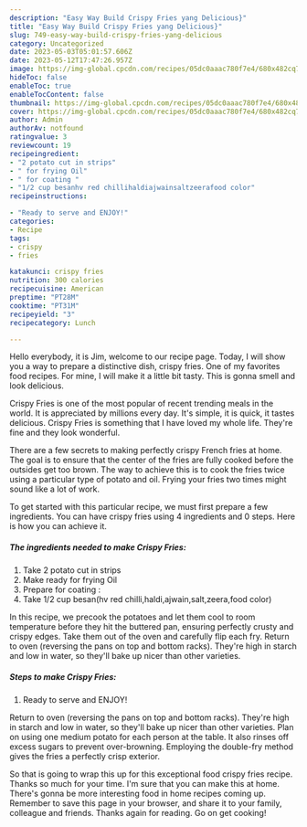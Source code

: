```yaml
---
description: "Easy Way Build Crispy Fries yang Delicious}"
title: "Easy Way Build Crispy Fries yang Delicious}"
slug: 749-easy-way-build-crispy-fries-yang-delicious
category: Uncategorized
date: 2023-05-03T05:01:57.606Z
date: 2023-05-12T17:47:26.957Z
image: https://img-global.cpcdn.com/recipes/05dc0aaac780f7e4/680x482cq70/crispy-fries-recipe-main-photo.jpg
hideToc: false
enableToc: true
enableTocContent: false
thumbnail: https://img-global.cpcdn.com/recipes/05dc0aaac780f7e4/680x482cq70/crispy-fries-recipe-main-photo.jpg
cover: https://img-global.cpcdn.com/recipes/05dc0aaac780f7e4/680x482cq70/crispy-fries-recipe-main-photo.jpg
author: Admin
authorAv: notfound
ratingvalue: 3
reviewcount: 19
recipeingredient:
- "2 potato cut in strips"
- " for frying Oil"
- " for coating "
- "1/2 cup besanhv red chillihaldiajwainsaltzeerafood color"
recipeinstructions:

- "Ready to serve and ENJOY!"
categories:
- Recipe
tags:
- crispy
- fries

katakunci: crispy fries 
nutrition: 300 calories
recipecuisine: American
preptime: "PT28M"
cooktime: "PT31M"
recipeyield: "3"
recipecategory: Lunch

---
```



Hello everybody, it is Jim, welcome to our recipe page. Today, I will show you a way to prepare a distinctive dish, crispy fries. One of my favorites food recipes. For mine, I will make it a little bit tasty. This is gonna smell and look delicious.

Crispy Fries is one of the most popular of recent trending meals in the world. It is appreciated by millions every day. It's simple, it is quick, it tastes delicious. Crispy Fries is something that I have loved my whole life. They're fine and they look wonderful.

There are a few secrets to making perfectly crispy French fries at home. The goal is to ensure that the center of the fries are fully cooked before the outsides get too brown. The way to achieve this is to cook the fries twice using a particular type of potato and oil. Frying your fries two times might sound like a lot of work.


To get started with this particular recipe, we must first prepare a few ingredients. You can have crispy fries using 4 ingredients and 0 steps. Here is how you can achieve it.

<!--inarticleads1-->

##### The ingredients needed to make Crispy Fries:

1. Take 2 potato cut in strips
1. Make ready  for frying Oil
1. Prepare  for coating :
1. Take 1/2 cup besan(hv red chilli,haldi,ajwain,salt,zeera,food color)


In this recipe, we precook the potatoes and let them cool to room temperature before they hit the buttered pan, ensuring perfectly crusty and crispy edges. Take them out of the oven and carefully flip each fry. Return to oven (reversing the pans on top and bottom racks). They&#39;re high in starch and low in water, so they&#39;ll bake up nicer than other varieties. 

<!--inarticleads2-->

##### Steps to make Crispy Fries:


1. Ready to serve and ENJOY!

Return to oven (reversing the pans on top and bottom racks). They&#39;re high in starch and low in water, so they&#39;ll bake up nicer than other varieties. Plan on using one medium potato for each person at the table. It also rinses off excess sugars to prevent over-browning. Employing the double-fry method gives the fries a perfectly crisp exterior. 

So that is going to wrap this up for this exceptional food crispy fries recipe. Thanks so much for your time. I'm sure that you can make this at home. There's gonna be more interesting food in home recipes coming up. Remember to save this page in your browser, and share it to your family, colleague and friends. Thanks again for reading. Go on get cooking!
